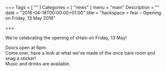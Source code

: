 +++
Tags = [
  ""
]
Categories = [
  "news"
]
menu = "main"
Description = ""
date = "2016-04-18T00:00:00+01:00"
title = "hackspace > fear – Opening on Friday, 13 May 2016"

+++

We're celebrating the opening of xHain on Friday, 13 May!

Doors open at 6pm.  
Come over, have a look at what we've made of the once bare room and snag a sticker!  
Music and drinks are available.
